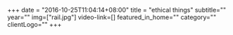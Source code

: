 +++
date = "2016-10-25T11:04:14+08:00"
title = "ethical things"
subtitle=""
year=""
img=["rail.jpg"]
video-link=[]
featured_in_home=""
category=""
clientLogo=""
+++
